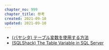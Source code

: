 ```yaml
---
chapter_no: 999
chapter_title: 参考
created: 2021-09-10
updated: 2021-09-10
---
```

- [(バヤシタ) テーブル変数を使用する方法](https://bayashita.com/p/entry/show/58)
- [(SQLShack) The Table Variable in SQL Server](https://www.sqlshack.com/the-table-variable-in-sql-server/)
